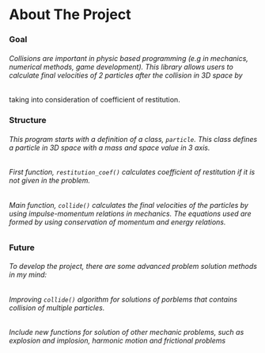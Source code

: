 # About The Project

### Goal
###### Collisions are important in physic based programming (e.g in mechanics, numerical methods, game development). This library allows users to calculate final velocities of 2 particles after the collision in 3D space by 
taking into consideration of coefficient of restitution.


### Structure
###### This program starts with a definition of a class, `particle`. This class defines a particle in 3D space with a mass and space value in 3 axis.
###### First function, `restitution_coef()` calculates coefficient of restitution if it is not given in the problem.
###### Main function, `collide()` calculates the final velocities of the particles by using impulse-momentum relations in mechanics. The equations used are formed by using conservation of momentum and energy relations.


### Future
###### To develop the project, there are some advanced problem solution methods in my mind:
###### Improving `collide()` algorithm for solutions of porblems that contains collision of multiple particles.
###### Include new functions for solution of other mechanic problems, such as explosion and implosion, harmonic motion and frictional problems
